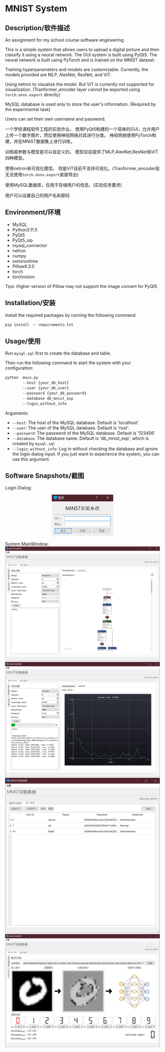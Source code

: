 # MNIST System

## Description/软件描述
An assignment for my school course software engineering.

This is a simple system that allows users to upload a digital picture and then classify it using a neural network. 
The GUI system is built using PyQt5. 
The neural network is built using PyTorch and is trained on the MNIST dataset.

Training hyperparameters and models are customizable.
Currently, the models provided are MLP, AlexNet, ResNet, and ViT.

Using netron to visualize the model.
But ViT is currently not supported for visualization.
(Tranformer_encoder layer cannot be exported using ```torch.onnx.export``` directly)

MySQL database is used only to store the user's information.
(Required by the experimental task)

Users can set their own username and password.

一个学校课程软件工程的实验作业。
使用PyQt5构建的一个简单的GUI，允许用户上传一个数字图片，然后使用神经网络对其进行分类。
神经网络使用PyTorch构建，并在MNIST数据集上进行训练。

训练超参数与模型是可以自定义的。
模型目前提供了MLP,AlexNet,ResNet和ViT四种模型。

使用netron来可视化模型。
但是ViT目前不支持可视化。(Tranformer_encoder层无法使用```torch.onnx.export```直接导出)

使用MySQL数据库，仅用于存储用户的信息。(实验任务要求)

用户可以设置自己的用户名和密码

## Environment/环境

- MySQL
- Python3.11.5
- PyQt5
- PyQt5_sip
- mysql_connector
- netron
- numpy
- onnxruntime
- Pillow9.3.0
- torch
- torchvision

Tips:
Higher version of Pillow may not support the image convert for PyQt5

## Installation/安装

Install the required packages by running the following command:

```bash
pip install -r requirements.txt
```

## Usage/使用

Run ```mysql.sql``` first to create the database and table.

Then run the following command to start the system with your configuration:

```bash
python  main.py 
        --host {your_db_host} 
        --user {your_db_user} 
        --password {your_db_password} 
        --database db_mnist_exp
        --login_without_info
```

Arguments:
- ```--host```: The host of the MySQL database. Default is 'localhost'.
- ```--user```: The user of the MySQL database. Default is 'root'.
- ```--password```: The password of the MySQL database. Default is '123456'
- ```--database```: The database name. Default is 'db_mnist_exp', which is created by ```mysql.sql```
- ```--login_without_info```: Log in without checking the database and ignore the login dialog input. 
If you just want to experience the system, you can use this argument.

## Software Snapshots/截图
Login Dialog:

<p align="center">
  <img src="./sys_picture/3.png" width="200" alt="">
</p>

System MainWindow:
![image](./sys_picture/1.png)
![image](./sys_picture/2.png)
![image](./sys_picture/4.png)
![image](./sys_picture/5.png)

